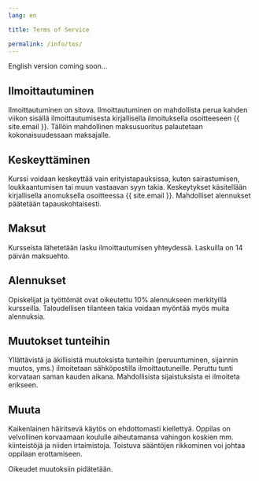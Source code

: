 ```yaml
---
lang: en

title: Terms of Service

permalink: /info/tos/
---
```


English version coming soon...

## Ilmoittautuminen

Ilmoittautuminen on sitova. Ilmoittautuminen on mahdollista perua kahden viikon sisällä ilmoittautumisesta kirjallisella ilmoituksella osoitteeseen {{ site.email }}. Tällöin mahdollinen maksusuoritus palautetaan kokonaisuudessaan maksajalle.

## Keskeyttäminen

Kurssi voidaan keskeyttää vain erityistapauksissa, kuten sairastumisen, loukkaantumisen tai muun vastaavan syyn takia. Keskeytykset käsitellään kirjallisella anomuksella osoitteessa {{ site.email }}. Mahdolliset alennukset päätetään tapauskohtaisesti.

## Maksut

Kursseista lähetetään lasku ilmoittautumisen yhteydessä. Laskuilla on 14 päivän maksuehto.

## Alennukset

Opiskelijat ja työttömät ovat oikeutettu 10% alennukseen merkityillä kursseilla. Taloudellisen tilanteen takia voidaan myöntää myös muita alennuksia.

## Muutokset tunteihin

Yllättävistä ja äkillisistä muutoksista tunteihin (peruuntuminen, sijainnin muutos, yms.) ilmoitetaan sähköpostilla ilmoittautuneille. Peruttu tunti korvataan saman kauden aikana. Mahdollisista sijaistuksista ei ilmoiteta erikseen.

## Muuta

Kaikenlainen häiritsevä käytös on ehdottomasti kiellettyä. Oppilas on velvollinen korvaamaan koululle aiheutamansa vahingon koskien mm. kiinteistöjä ja niiden irtaimistoja. Toistuva sääntöjen rikkominen voi johtaa oppilaan erottamiseen.

Oikeudet muutoksiin pidätetään.
